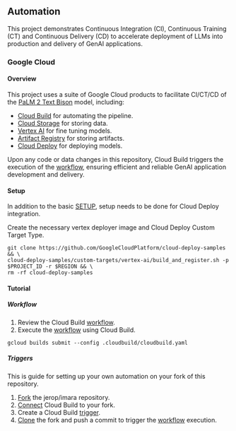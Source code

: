## Automation

This project demonstrates Continuous Integration (CI), Continuous Training (CT) and Continuous Delivery (CD) to accelerate deployment of LLMs into production and delivery of GenAI applications. 

### Google Cloud

#### Overview

This project uses a suite of Google Cloud products to facilitate CI/CT/CD of the [PaLM 2 Text Bison] model, including:
* [Cloud Build] for automating the pipeline.
* [Cloud Storage] for storing data.
* [Vertex AI] for fine tuning models.
* [Artifact Registry] for storing artifacts.
* [Cloud Deploy] for deploying models. 

Upon any code or data changes in this repository, Cloud Build triggers the execution of the [workflow], ensuring efficient and reliable GenAI application development and delivery.

#### Setup

In addition to the basic [SETUP], setup needs to be done for Cloud Deploy integration.

Create the necessary vertex deployer image and Cloud Deploy Custom Target Type.
```shell
git clone https://github.com/GoogleCloudPlatform/cloud-deploy-samples && \
cloud-deploy-samples/custom-targets/vertex-ai/build_and_register.sh -p $PROJECT_ID -r $REGION && \
rm -rf cloud-deploy-samples
```


#### Tutorial

##### Workflow

1. Review the Cloud Build [workflow]. 
2. Execute the [workflow] using Cloud Build.

```shell
gcloud builds submit --config .cloudbuild/cloudbuild.yaml
```

##### Triggers

This is guide for setting up your own automation on your fork of this repository. 

1. [Fork] the jerop/imara repository.
1. [Connect] Cloud Build to your fork.
1. Create a Cloud Build [trigger].
2. [Clone] the fork and push a commit to trigger the [workflow] execution.


[Vertex AI]: https://cloud.google.com/vertex-ai
[Artifact Registry]: https://cloud.google.com/artifact-registry
[Cloud Build]: https://cloud.google.com/build
[Cloud Deploy]: https://cloud.google.com/deploy
[Cloud Storage]: https://cloud.google.com/storage
[PaLM 2 Text Bison]: https://cloud.google.com/vertex-ai/docs/generative-ai/model-reference/text
[fork]: https://docs.github.com/en/pull-requests/collaborating-with-pull-requests/working-with-forks/fork-a-repo#forking-a-repository
[connect]: https://cloud.google.com/build/docs/automating-builds/create-manage-triggers#console
[trigger]: https://cloud.google.com/build/docs/automating-builds/create-manage-triggers#build_trigger
[clone]: https://docs.github.com/en/pull-requests/collaborating-with-pull-requests/working-with-forks/fork-a-repo#cloning-your-forked-repository
[workflow]: /.cloudbuild/cloudbuild.yaml
[SETUP]: SETUP.md